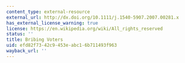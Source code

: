 ```yaml
---
content_type: external-resource
external_url: http://dx.doi.org/10.1111/j.1540-5907.2007.00281.x
has_external_license_warning: true
license: https://en.wikipedia.org/wiki/All_rights_reserved
status: ''
title: Bribing Voters
uid: efd82f73-42c9-453e-abc1-6b711493f963
wayback_url: ''
---
```

